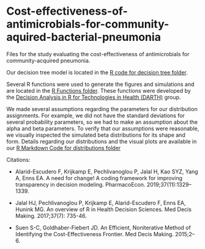 # Cost-effectiveness-of-antimicrobials-for-community-aquired-bacterial-pneumonia
Files for the study evaluating the cost-effectiveness of antimicrobials for community-acquired pneumonia. 

Our decision tree model is located in the [R code for decision tree folder](https://raw.githubusercontent.com/mbounthavong/Cost-effectiveness-of-antimicrobials-for-community-aquired-bacterial-pneumonia/main/R%20code%20for%20decision%20tree/Decision%20tree%20model_Github_version.R). 

Several R functions were used to generate the figures and simulations and are located in the [R Functions folder](https://github.com/mbounthavong/Cost-effectiveness-of-antimicrobials-for-community-aquired-bacterial-pneumonia/tree/main/R%20Functions). These functions were developed by the [Decision Analysis in R for Technologies in Health (DARTH)](https://darthworkgroup.com/) group. 

We made several assumptions regarding the parameters for our distribution assignments. For example, we did not have the standard deviations for several probability parameters, so we had to make an assumption about the alpha and beta parameters. To verify that our assumptions were reasonable, we visually inspected the simulated beta distributions for its shape and form. Details regarding our distributions and the visual plots are available in our [R Markdown Code for distributions folder](https://raw.githubusercontent.com/mbounthavong/Cost-effectiveness-of-antimicrobials-for-community-aquired-bacterial-pneumonia/main/R%20Markdown%20code%20for%20distributions/CEA_lefamulin_distributions.Rmd)



Citations:

- Alarid-Escudero F, Krijkamp E, Pechlivanoglou P, Jalal H, Kao SYZ, Yang A, Enns EA. A need for change! A coding framework for improving transparency in decision modeling. PharmacoEcon. 2019;37(11):1329–1339.

- Jalal HJ, Pechlivanoglou P, Krijkamp E, Alarid-Escudero F, Enns EA, Hunink MG.  An overview of R in Health Decision Sciences. Med Decis Making. 2017;37(7): 735-46.

- Suen S-C, Goldhaber-Fiebert JD. An Efficient, Noniterative Method of Identifying the Cost-Effectiveness Frontier. Med Decis Making. 2015;2–6. 
